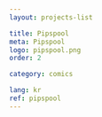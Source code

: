 ```yaml
---
layout: projects-list

title: Pipspool
meta: Pipspool
logo: pipspool.png
order: 2

category: comics

lang: kr
ref: pipspool
---
```

